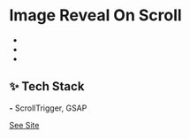 # Image Reveal On Scroll
- 
-
-

## ✨ Tech Stack
**-** ScrollTrigger, GSAP

[See Site](https://br4inybits.github.io/imagerevealonscroll/)

